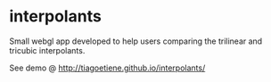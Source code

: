 interpolants
============

Small webgl app developed to help users comparing the trilinear and tricubic interpolants.


See demo @ http://tiagoetiene.github.io/interpolants/
